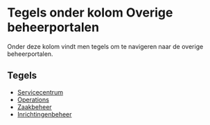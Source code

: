 # Tegels onder kolom Overige beheerportalen

Onder deze kolom vindt men tegels om te navigeren naar de overige beheerportalen.

## Tegels

  * [Servicecentrum](/docs/probleemoplossing/portalen_en_moduleschermen/beheerportaal_nieuw/tegels_kolom_overige_portalen/servicecentrum.md)
  * [Operations](/docs/probleemoplossing/portalen_en_moduleschermen/beheerportaal_nieuw/tegels_kolom_overige_portalen/operations.md)
  * [Zaakbeheer](/docs/probleemoplossing/portalen_en_moduleschermen/beheerportaal_nieuw/tegels_kolom_overige_portalen/zaakbeheer.md)
  * [Inrichtingenbeheer](/docs/probleemoplossing/portalen_en_moduleschermen/beheerportaal_nieuw/tegels_kolom_overige_portalen/inrichtingenbeheer.md)

